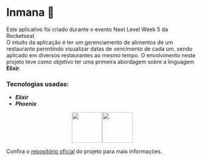 # Inmana 🍔

Este aplicativo foi criado durante o evento Next Level Week 5 da Rocketseat.<br>
O intuito da aplicação é ter um gerenciamento de alimentos de um restaurante permitindo visualizar datas de vencimento de cada um, sendo aplicado em diversos restaurantes ao mesmo tempo.
O envolvimento neste projeto teve como objetivo ter uma primeira abordagem sobre a linguagem **Elixir**.

### Tecnologias usadas: 
* **_Elixir_**
* **_Phoenix_**

<div style="display: flex; justify-content: center; align-items: center;">
    <img src="https://upload.wikimedia.org/wikipedia/commons/9/92/Official_Elixir_logo.png" width="80"/>
    <img src="https://seeklogo.com/images/P/phoenix-logo-D15F067911-seeklogo.com.png" width="80"/>
</div>

Confira o [repositório oficial](https://github.com/rocketseat-education/nlw-05-elixir) do projeto para mais informações.
